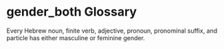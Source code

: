 # gender_both Glossary
Every Hebrew noun, finite verb, adjective, pronoun, pronominal suffix, and particle has either masculine or feminine gender. 
